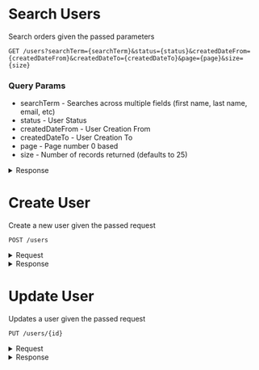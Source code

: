 # Search Users

Search orders given the passed parameters
```
GET /users?searchTerm={searchTerm}&status={status}&createdDateFrom={createdDateFrom}&createdDateTo={createdDateTo}&page={page}&size={size}
```

### Query Params
* searchTerm - Searches across multiple fields (first name, last name, email, etc)
* status - User Status
* createdDateFrom - User Creation From
* createdDateTo - User Creation To
* page - Page number 0 based
* size - Number of records returned (defaults to 25)
<details><summary>Response</summary>

```json
{
  "last": false,
  "totalElements": 13,
  "totalPages": 2,
  "size": 7,
  "number": 0,
  "sort": null,
  "first": true,
  "numberOfElements": 7,
  "content": [
    {
      "id": 3511,
      "firstName": "John",
      "lastName": "Doe",
      "email": "jonh.doe@gmail.com",
      "title": "Technician",
      "status": "ACTIVE",
      "dealers": [
        1,
        2
      ],
      "roles": [
        "USER",
        "ADMIN"
      ]
    }
  ]
}
```
</details>

# Create User

Create a new user given the passed request
```
POST /users
```
<details><summary>Request</summary>

```json
{
  "firstName": "John",
  "lastName": "Doe",
  "email": "jonh.doe@gmail.com",
  "title": "Technician",
  "status": "ACTIVE",
  "dealers": [
    1,
    2
  ],
  "roles": [
    "USER",
    "ADMIN"
  ]
}
```
</details>

<details><summary>Response</summary>

```json
{
  "id": 3511,
  "firstName": "John",
  "lastName": "Doe",
  "email": "jonh.doe@gmail.com",
  "title": "Technician",
  "status": "ACTIVE",
  "dealers": [
    1,
    2
  ],
  "roles": [
    "USER",
    "ADMIN"
  ]
}
```
</details>

# Update User

Updates a user given the passed request
```
PUT /users/{id}
```
<details><summary>Request</summary>

```json
{
  "firstName": "John",
  "lastName": "Doe",
  "email": "jonh.doe@gmail.com",
  "title": "Technician",
  "status": "ACTIVE",
  "dealers": [
    1,
    2
  ],
  "roles": [
    "USER",
    "ADMIN"
  ]
}
```
</details>

<details><summary>Response</summary>

```json
{
  "id": 3511,
  "firstName": "John",
  "lastName": "Doe",
  "email": "jonh.doe@gmail.com",
  "title": "Technician",
  "status": "ACTIVE",
  "dealers": [
    1,
    2
  ],
  "roles": [
    "USER",
    "ADMIN"
  ]
}
```
</details>